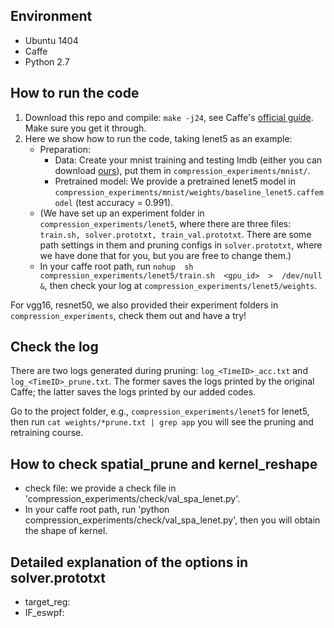 ## Environment
- Ubuntu 1404
- Caffe
- Python 2.7

## How to run the code

1. Download this repo and compile: `make -j24`, see Caffe's [official guide](http://caffe.berkeleyvision.org/installation.html). Make sure you get it through. 
2. Here we show how to run the code, taking lenet5 as an example:
    - Preparation: 
        - Data: Create your mnist training and testing lmdb (either you can download [ours](https://drive.google.com/open?id=1zMbKKfOFXH3chi9xdwCPi14YfqRzC_pe)), put them in `compression_experiments/mnist/`. 
        - Pretrained model: We provide a pretrained lenet5 model in `compression_experiments/mnist/weights/baseline_lenet5.caffemodel` (test accuracy = 0.991).
    - (We have set up an experiment folder in `compression_experiments/lenet5`, where there are three files: `train.sh, solver.prototxt, train_val.prototxt`. There are some path settings in them and pruning configs in `solver.prototxt`, where we have done that for you, but you are free to change them.)
    - In your caffe root path, run `nohup  sh  compression_experiments/lenet5/train.sh  <gpu_id>  >  /dev/null  &`, then check your log at `compression_experiments/lenet5/weights`.

For vgg16, resnet50, we also provided their experiment folders in `compression_experiments`, check them out and have a try!

## Check the log

There are two logs generated during pruning: `log_<TimeID>_acc.txt` and `log_<TimeID>_prune.txt`. The former saves the logs printed by the original Caffe; the latter saves the logs printed by our added codes.

Go to the project folder, e.g., `compression_experiments/lenet5` for lenet5, then run `cat weights/*prune.txt | grep app` you will see the pruning and retraining course.

## How to check spatial_prune and kernel_reshape

   - check file: we provide a check file in 'compression_experiments/check/val_spa_lenet.py'.
   - In your caffe root path, run 'python compression_experiments/check/val_spa_lenet.py', then you will obtain the shape of kernel.

## Detailed explanation of the options in solver.prototxt

- target_reg:
- IF_eswpf:
